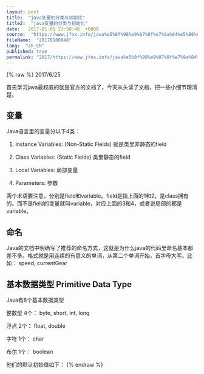 ```yaml
---
layout: post
title:  "java变量的分类与初始化"
title2:  "java变量的分类与初始化"
date:   2017-01-01 23:50:48  +0800
source:  "https://www.jfox.info/java%e5%8f%98%e9%87%8f%e7%9a%84%e5%88%86%e7%b1%bb%e4%b8%8e%e5%88%9d%e5%a7%8b%e5%8c%96.html"
fileName:  "20170100948"
lang:  "zh_CN"
published: true
permalink: "2017/https://www.jfox.info/java%e5%8f%98%e9%87%8f%e7%9a%84%e5%88%86%e7%b1%bb%e4%b8%8e%e5%88%9d%e5%a7%8b%e5%8c%96.html"
---
```

{% raw %}
2017/6/25

首先学习java最权威的就是官方的文档了，今天从头读了文档，把一些小细节理清楚。

## 变量

Java语言里的变量分以下4类：

1. Instance Variables: (Non-Static Fields) 就是类里非静态的field

2. Class Variables: (Static Fields) 类里静态的field

3. Local Variables: 局部变量

4. Parameters: 参数

两个术语要注意，分别是field和variable。field是指上面的1和2，是class拥有的。而不是field的变量就叫variable，对应上面的3和4，或者说局部的都是variable。

## 命名

Java的文档中明确写了推荐的命名方式，这就是为什么java的代码里命名基本都差不多。格式就是用连续的有意义的单词，从第二个单词开始，首字母大写。比如： speed, currentGear

## 基本数据类型 Primitive Data Type

Java有8个基本数据类型

整数型 4个： byte, short, int, long

浮点 2个： float, double

字符 1个： char

布尔 1个： boolean

他们的默认初始值如下：
{% endraw %}